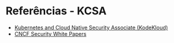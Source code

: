 # Referências - KCSA

- [Kubernetes and Cloud Native Security Associate (KodeKloud)](https://kodekloud.com/p/kcsa-kubernetes-and-cloud-native-security-associate)
- [CNCF Security White Papers](https://www.cncf.io/blog/tag/security/)
